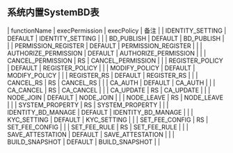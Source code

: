 ## 系统内置SystemBD表
| functionName      	| execPermission | execPolicy         	| 备注 |
| IDENTITY_SETTING  	| DEFAULT        | IDENTITY_SETTING   	|      |
| BD_PUBLISH  			| DEFAULT        | BD_PUBLISH   	  	|      |
| PERMISSION_REGISTER  	| DEFAULT        | PERMISSION_REGISTER  |      |
| AUTHORIZE_PERMISSION  | DEFAULT        | AUTHORIZE_PERMISSION |      |
| CANCEL_PERMISSION  	| RS        	 | CANCEL_PERMISSION   	|      |
| REGISTER_POLICY  		| DEFAULT        | REGISTER_POLICY   	|      |
| MODIFY_POLICY  		| DEFAULT        | MODIFY_POLICY   	    |      |
| REGISTER_RS  			| DEFAULT        | REGISTER_RS   	    |      |
| CANCEL_RS  			| RS        	 | CANCEL_RS   	  		|      |
| CA_AUTH  				| DEFAULT        | CA_AUTH   	  		|      |
| CA_CANCEL  			| RS        	 | CA_CANCEL   	  		|      |
| CA_UPDATE  			| RS        	 | CA_UPDATE   	  		|      |
| NODE_JOIN  			| DEFAULT        | NODE_JOIN   	  		|      |
| NODE_LEAVE  			| RS        	 | NODE_LEAVE   	  	|      |
| SYSTEM_PROPERTY  		| RS        	 | SYSTEM_PROPERTY   	|      |
| IDENTITY_BD_MANAGE  	| DEFAULT        | IDENTITY_BD_MANAGE  	|      |
| KYC_SETTING  			| DEFAULT        | KYC_SETTING   	  	|      |
| SET_FEE_CONFIG  		| RS        	 | SET_FEE_CONFIG   	|      |
| SET_FEE_RULE  		| RS        	 | SET_FEE_RULE   	  	|      |
| SAVE_ATTESTATION  	| DEFAULT        | SAVE_ATTESTATION   	|      |
| BUILD_SNAPSHOT  		| DEFAULT        | BUILD_SNAPSHOT   	|      |
